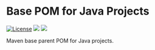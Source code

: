 # Base POM for Java Projects
[![License](https://img.shields.io/badge/License-Apache%202.0-blue.svg)](https://opensource.org/licenses/Apache-2.0) 
![](https://img.shields.io/badge/Package-POM-blue)
![](https://github.com/wigforss/java-base-pom/workflows/Test%20and%20Deploy/badge.svg)

Maven base parent POM for Java projects.
